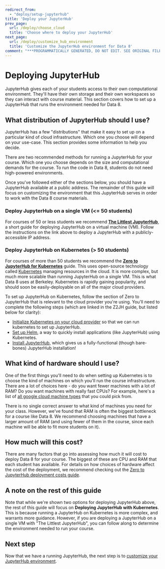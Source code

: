 ```yaml
---
redirect_from:
  - "deploy/setup-jupyterhub"
title: 'Deploy your JupyterHub'
prev_page:
  url: /deploy/choose_cloud
  title: 'Choose where to deploy your JupyterHub'
next_page:
  url: /deploy/customize_hub_environment
  title: 'Customize the JupyterHub environment for Data 8'
comment: "***PROGRAMMATICALLY GENERATED, DO NOT EDIT. SEE ORIGINAL FILES IN /content***"
---
```

# Deploying JupyterHub

JupyterHub gives each of your students access to their own
computational environment. They'll have their own storage and their
own workspaces so they can interact with course material. This section
covers how to set up a JupyterHub that runs the environment needed for
Data 8.

## What distribution of JupyterHub should I use?

JupyterHub has a few "distributions" that make it easy to set up on a particular
kind of cloud infrastructure. Which one you choose will depend on your use-case.
This section provides some information to help you decide.

There are two recommended methods for running a JupyterHub for your course.
Which one you choose depends on the size and computational demands for the course.
To run the code in Data 8, students do not need high-powered environments.

Once you've followed either of the sections below, you should have a JupyterHub available at a
public address. The remainder of this guide will focus on customizing the
environment that this JupyterHub serves in order to work with the Data 8
course materials.

### Deploy JupyterHub on a single VM (<= 50 students)

For courses of 50 or less students we recommend
[**The Littlest JupyterHub**](https://the-littlest-jupyterhub.readthedocs.io/en/latest/),
a short guide for deploying JupyterHub on a virtual machine (VM).
Follow the instructions on the link above to deploy a JupyterHub with a publicly-accessible
IP address.

### Deploy JupyterHub on Kubernetes (> 50 students)

For courses of more than 50 students we recommend the
[**Zero to JupyterHub for Kubernetes**](https://zero-to-jupyterhub.readthedocs.io/en/latest/) guide.
This uses open-source technology called [Kubernetes](https://kubernetes.io/)
managing resources in the cloud. It is more complex, but much more scalable than
running JupyterHub on a single VM. This is what Data 8 uses at Berkeley.
Kubernetes is rapidly gaining popularity, and should soon be easily-deployable
on all of the major cloud providers.

To set up JupyterHub on Kubernetes, follow the section of
Zero to JupyterHub that is relevant to the cloud
provider you're using. You'll need to complete the following steps (which are linked
in the Z2JH guide, but listed below for clarity):

* [Initialize Kubernetes on your cloud provider](https://zero-to-jupyterhub.readthedocs.io/en/latest/create-k8s-cluster.html)
  so that we can run kubernetes to set up JupyterHub.
* [Set up Helm](https://zero-to-jupyterhub.readthedocs.io/en/latest/setup-helm.html), a way to quickly install applications (like JupyterHub) using Kubernetes.
* [Install JupyterHub](https://zero-to-jupyterhub.readthedocs.io/en/latest/setup-jupyterhub.html),
  which gives us a fully-functional (though bare-bones) JupyterHub installation!


## What kind of hardware should I use?

One of the first things you'll need to do when setting up Kubernetes is to choose the kind
of machines on which you'll run the course infrastructure. There are a lot of choices here -
do you want fewer machines with a lot of RAM? Do you want machines with really fast CPUs? For
example, here's a list of [all google cloud machine types](https://cloud.google.com/compute/docs/machine-types)
that you could pick from.

There is no single correct answer to what kind of machines you need for your class. However,
we've found that RAM is often the biggest bottleneck for a course like Data 8. We recommend
choosing machines that have a larger amount of RAM (and using fewer of them in the course, since
each machine will be able to fit more students on it).


## How much will this cost?

There are many factors that go into assessing how much it will cost to deploy
Data 8 for your course. The biggest of these are CPU and RAM that each student
has available.  For details on how choices of hardware affect the cost of the
deployment, we recommend checking out the [Zero to JupyterHub deployment costs guide](https://zero-to-jupyterhub.readthedocs.io/en/latest/cost.html).


## A note on the rest of this guide

Note that while we're shown two options for deploying JupyterHub above,
the rest of this guide will focus on **Deploying JupyterHub with Kubernetes**.
This is because running a JupyterHub on Kubernetes is more complex,
and warrants more guidance. However, if you are deploying a JupyterHub on a single VM
with "The Littlest JupyterHub", you can follow along to determine the environment
needed to run your course.

## Next step
Now that we have a running JupyterHub, the next step is
to [customize your JupyterHub environment](customize_hub_environment).
